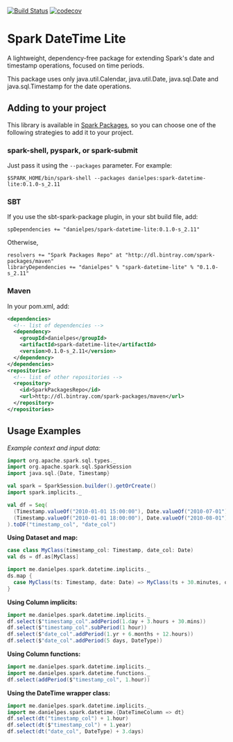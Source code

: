 [![Build Status](https://img.shields.io/travis/danielpes/spark-datetime-lite.svg?style=flat-square)](https://travis-ci.org/danielpes/spark-datetime-lite)
[![codecov](https://img.shields.io/codecov/c/github/danielpes/spark-datetime-lite.svg?style=flat-square)](https://codecov.io/gh/danielpes/spark-datetime-lite)

# Spark DateTime Lite

A lightweight, dependency-free package for extending Spark's date and timestamp operations, focused on time periods.

This package uses only java.util.Calendar, java.util.Date, java.sql.Date and java.sql.Timestamp for the date operations.

## Adding to your project

This library is available in [Spark Packages](https://spark-packages.org/package/danielpes/spark-datetime-lite), so you can choose one of the following strategies to add it to your project.

### spark-shell, pyspark, or spark-submit
Just pass it using the `--packages` parameter. For example:
```
$SPARK_HOME/bin/spark-shell --packages danielpes:spark-datetime-lite:0.1.0-s_2.11
```

### SBT

If you use the sbt-spark-package plugin, in your sbt build file, add:
```
spDependencies += "danielpes/spark-datetime-lite:0.1.0-s_2.11"
```

Otherwise,
```
resolvers += "Spark Packages Repo" at "http://dl.bintray.com/spark-packages/maven"
libraryDependencies += "danielpes" % "spark-datetime-lite" % "0.1.0-s_2.11"
```

### Maven
In your pom.xml, add:
```xml
<dependencies>
  <!-- list of dependencies -->
  <dependency>
    <groupId>danielpes</groupId>
    <artifactId>spark-datetime-lite</artifactId>
    <version>0.1.0-s_2.11</version>
  </dependency>
</dependencies>
<repositories>
  <!-- list of other repositories -->
  <repository>
    <id>SparkPackagesRepo</id>
    <url>http://dl.bintray.com/spark-packages/maven</url>
  </repository>
</repositories>
```

## Usage Examples

_Example context and input data:_

```scala
import org.apache.spark.sql.types._
import org.apache.spark.sql.SparkSession
import java.sql.{Date, Timestamp}

val spark = SparkSession.builder().getOrCreate()
import spark.implicits._

val df = Seq(
  (Timestamp.valueOf("2010-01-01 15:00:00"), Date.valueOf("2010-07-01")),
  (Timestamp.valueOf("2010-01-01 18:00:00"), Date.valueOf("2010-08-01"))
).toDF("timestamp_col", "date_col")
```

**Using Dataset and map:**
```scala
case class MyClass(timestamp_col: Timestamp, date_col: Date)
val ds = df.as[MyClass]

import me.danielpes.spark.datetime.implicits._
ds.map {
  case MyClass(ts: Timestamp, date: Date) => MyClass(ts + 30.minutes, date + 5.days)
}
```

**Using Column implicits:**
```scala
import me.danielpes.spark.datetime.implicits._
df.select($"timestamp_col".addPeriod(1.day + 3.hours + 30.mins))
df.select($"timestamp_col".subPeriod(1 hour))
df.select($"date_col".addPeriod(1.yr + 6.months + 12.hours))
df.select($"date_col".addPeriod(5 days, DateType))
```

**Using Column functions:**
```scala
import me.danielpes.spark.datetime.implicits._
import me.danielpes.spark.datetime.functions._
df.select(addPeriod($"timestamp_col", 1.hour))
```

**Using the DateTime wrapper class:**
```scala
import me.danielpes.spark.datetime.implicits._
import me.danielpes.spark.datetime.{DateTimeColumn => dt}
df.select(dt("timestamp_col") + 1.hour)
df.select(dt($"timestamp_col") + 1.year)
df.select(dt("date_col", DateType) + 3.days)
```
